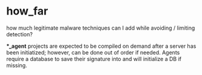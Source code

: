 # how_far
how much legitimate malware techniques can I add while avoiding / limiting detection?


**\*_agent** projects are expected to be compiled on demand after a server has been initiatized; however, can be done out of order if needed.
Agents require a database to save their signature into and will initialize a DB if missing.